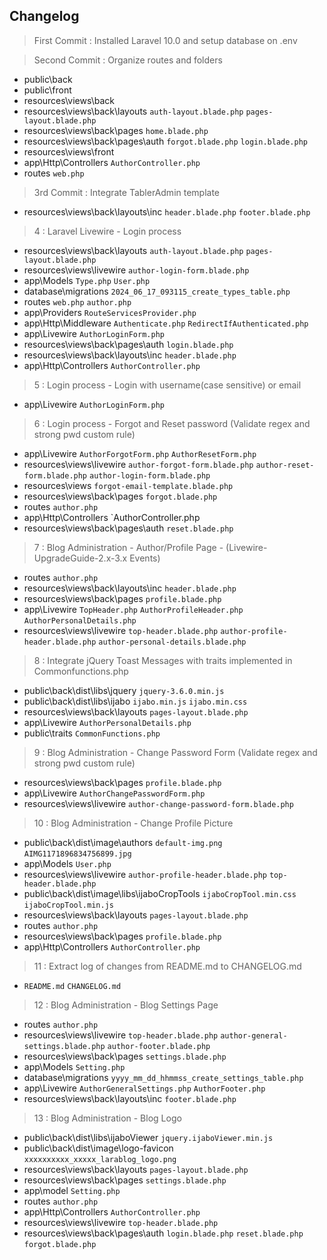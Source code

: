 ## Changelog
> First Commit : Installed Laravel 10.0 and setup database on .env

> Second Commit : Organize routes and folders

- public\back  
- public\front
- resources\views\back
- resources\views\back\layouts    `auth-layout.blade.php`   `pages-layout.blade.php`
- resources\views\back\pages      `home.blade.php`
- resources\views\back\pages\auth    `forgot.blade.php`   `login.blade.php`
- resources\views\front
- app\Http\Controllers    `AuthorController.php`
- routes    `web.php`

> 3rd Commit : Integrate TablerAdmin template

- resources\views\back\layouts\inc    `header.blade.php`   `footer.blade.php`

> 4 : Laravel Livewire - Login process

- resources\views\back\layouts    `auth-layout.blade.php`   `pages-layout.blade.php`
- resources\views\livewire    `author-login-form.blade.php`
- app\Models           `Type.php`    `User.php`
- database\migrations   `2024_06_17_093115_create_types_table.php`
- routes    `web.php`   `author.php`
- app\Providers      `RouteServicesProvider.php`
- app\Http\Middleware    `Authenticate.php`    `RedirectIfAuthenticated.php`
- app\Livewire   `AuthorLoginForm.php`
- resources\views\back\pages\auth    `login.blade.php`
- resources\views\back\layouts\inc    `header.blade.php`
- app\Http\Controllers      `AuthorController.php`

> 5 : Login process - Login with username(case sensitive) or email

- app\Livewire   `AuthorLoginForm.php`

> 6 : Login process - Forgot and Reset password (Validate regex and strong pwd custom rule)

- app\Livewire   `AuthorForgotForm.php`    `AuthorResetForm.php`
- resources\views\livewire    `author-forgot-form.blade.php`  `author-reset-form.blade.php`  `author-login-form.blade.php`
- resources\views     `forgot-email-template.blade.php`
- resources\views\back\pages     `forgot.blade.php`
- routes              `author.php`
- app\Http\Controllers  `AuthorController.php
- resources\views\back\pages\auth    `reset.blade.php`

> 7 : Blog Administration  - Author/Profile Page - (Livewire-UpgradeGuide-2.x-3.x Events)

- routes              `author.php`
- resources\views\back\layouts\inc    `header.blade.php`
- resources\views\back\pages    `profile.blade.php`
- app\Livewire   `TopHeader.php`  `AuthorProfileHeader.php`   `AuthorPersonalDetails.php`
- resources\views\livewire    `top-header.blade.php`    `author-profile-header.blade.php`  `author-personal-details.blade.php`

> 8 : Integrate jQuery Toast Messages with traits implemented in Commonfunctions.php

- public\back\dist\libs\jquery    `jquery-3.6.0.min.js`
- public\back\dist\libs\ijabo     `ijabo.min.js`    `ijabo.min.css`
- resources\views\back\layouts    `pages-layout.blade.php`
- app\Livewire   `AuthorPersonalDetails.php`
- public\traits  `CommonFunctions.php` 

> 9 :  Blog Administration  - Change Password Form (Validate regex and strong pwd custom rule)

- resources\views\back\pages    `profile.blade.php`
- app\Livewire   `AuthorChangePasswordForm.php`  
- resources\views\livewire    `author-change-password-form.blade.php` 

> 10 :  Blog Administration  - Change Profile Picture

- public\back\dist\image\authors    `default-img.png` `AIMG1171896834756899.jpg`
- app\Models   `User.php`  
- resources\views\livewire    `author-profile-header.blade.php`   `top-header.blade.php`
- public\back\dist\image\libs\ijaboCropTools    `ijaboCropTool.min.css`    `ijaboCropTool.min.js`
- resources\views\back\layouts    `pages-layout.blade.php`
- routes    `author.php`
- resources\views\back\pages    `profile.blade.php`
- app\Http\Controllers    `AuthorController.php`

> 11 : Extract log of changes from README.md to CHANGELOG.md
-  `README.md` `CHANGELOG.md`

> 12 : Blog Administration  - Blog Settings Page 
- routes    `author.php`
- resources\views\livewire    `top-header.blade.php`     `author-general-settings.blade.php`    `author-footer.blade.php` 
- resources\views\back\pages    `settings.blade.php`
- app\Models                   `Setting.php`
- database\migrations          `yyyy_mm_dd_hhmmss_create_settings_table.php`
- app\Livewire   `AuthorGeneralSettings.php`    `AuthorFooter.php`
- resources\views\back\layouts\inc    `footer.blade.php`

> 13 : Blog Administration  - Blog Logo 
- public\back\dist\libs\ijaboViewer    `jquery.ijaboViewer.min.js`
- public\back\dist\image\logo-favicon   `xxxxxxxxxx_xxxxx_larablog_logo.png`
- resources\views\back\layouts    `pages-layout.blade.php`
- resources\views\back\pages    `settings.blade.php`
- app\model    `Setting.php` 
- routes    `author.php`
- app\Http\Controllers    `AuthorController.php`
- resources\views\livewire    `top-header.blade.php`
- resources\views\back\pages\auth    `login.blade.php`    `reset.blade.php`    `forgot.blade.php`